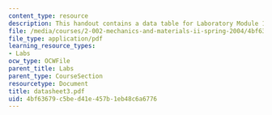 ```yaml
---
content_type: resource
description: This handout contains a data table for Laboratory Module 1.
file: /media/courses/2-002-mechanics-and-materials-ii-spring-2004/4bf63679c5bed41e457b1eb48c6a6776_datasheet3.pdf
file_type: application/pdf
learning_resource_types:
- Labs
ocw_type: OCWFile
parent_title: Labs
parent_type: CourseSection
resourcetype: Document
title: datasheet3.pdf
uid: 4bf63679-c5be-d41e-457b-1eb48c6a6776
---
```

